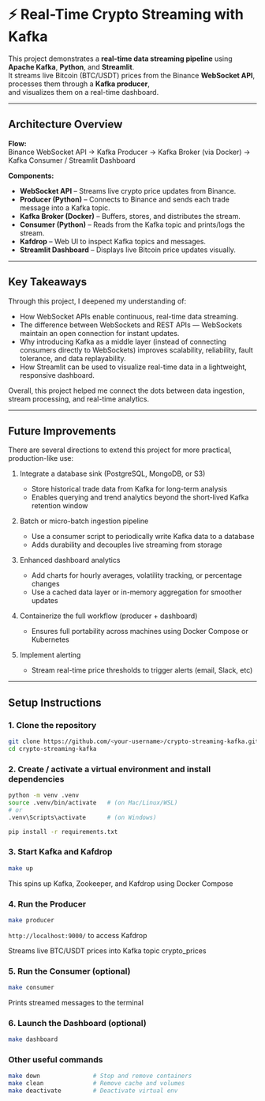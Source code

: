 # ⚡ Real-Time Crypto Streaming with Kafka

This project demonstrates a **real-time data streaming pipeline** using **Apache Kafka**, **Python**, and **Streamlit**.  
It streams live Bitcoin (BTC/USDT) prices from the Binance **WebSocket API**, processes them through a **Kafka producer**,  
and visualizes them on a real-time dashboard.

---

## Architecture Overview

**Flow:**  
Binance WebSocket API → Kafka Producer → Kafka Broker (via Docker) → Kafka Consumer / Streamlit Dashboard

**Components:**
- **WebSocket API** – Streams live crypto price updates from Binance.  
- **Producer (Python)** – Connects to Binance and sends each trade message into a Kafka topic.  
- **Kafka Broker (Docker)** – Buffers, stores, and distributes the stream.  
- **Consumer (Python)** – Reads from the Kafka topic and prints/logs the stream.  
- **Kafdrop** – Web UI to inspect Kafka topics and messages.  
- **Streamlit Dashboard** – Displays live Bitcoin price updates visually.
  
---

## Key Takeaways
Through this project, I deepened my understanding of:
- How WebSocket APIs enable continuous, real-time data streaming.
- The difference between WebSockets and REST APIs — WebSockets maintain an open connection for instant updates.
- Why introducing Kafka as a middle layer (instead of connecting consumers directly to WebSockets) improves scalability, reliability, fault tolerance, and data replayability.
- How Streamlit can be used to visualize real-time data in a lightweight, responsive dashboard.

Overall, this project helped me connect the dots between data ingestion, stream processing, and real-time analytics.

---

## Future Improvements

There are several directions to extend this project for more practical, production-like use:
1. Integrate a database sink (PostgreSQL, MongoDB, or S3)
    - Store historical trade data from Kafka for long-term analysis
    - Enables querying and trend analytics beyond the short-lived Kafka retention window

2. Batch or micro-batch ingestion pipeline

    - Use a consumer script to periodically write Kafka data to a database
    - Adds durability and decouples live streaming from storage

3. Enhanced dashboard analytics
    - Add charts for hourly averages, volatility tracking, or percentage changes
    - Use a cached data layer or in-memory aggregation for smoother updates

4. Containerize the full workflow (producer + dashboard)
    - Ensures full portability across machines using Docker Compose or Kubernetes

5. Implement alerting
    - Stream real-time price thresholds to trigger alerts (email, Slack, etc)

---

## Setup Instructions

### 1. Clone the repository
```bash
git clone https://github.com/<your-username>/crypto-streaming-kafka.git
cd crypto-streaming-kafka
```

### 2. Create / activate a virtual environment and install dependencies
```bash 
python -m venv .venv
source .venv/bin/activate   # (on Mac/Linux/WSL)
# or
.venv\Scripts\activate      # (on Windows)

pip install -r requirements.txt
```

### 3. Start Kafka and Kafdrop
```bash
make up
```
This spins up Kafka, Zookeeper, and Kafdrop using Docker Compose

### 4. Run the Producer
```bash
make producer
```
`http://localhost:9000/` to access Kafdrop

Streams live BTC/USDT prices into Kafka topic crypto_prices

### 5. Run the Consumer (optional)
```bash
make consumer
```
Prints streamed messages to the terminal

### 6. Launch the Dashboard (optional)
```bash
make dashboard
```

### Other useful commands
```bash
make down               # Stop and remove containers
make clean              # Remove cache and volumes
make deactivate         # Deactivate virtual env 
```

